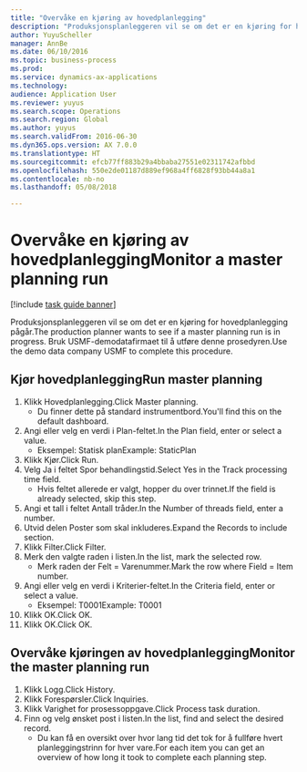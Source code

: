 ```yaml
--- 
title: "Overvåke en kjøring av hovedplanlegging"
description: "Produksjonsplanleggeren vil se om det er en kjøring for hovedplanlegging pågår."
author: YuyuScheller
manager: AnnBe
ms.date: 06/10/2016
ms.topic: business-process
ms.prod: 
ms.service: dynamics-ax-applications
ms.technology: 
audience: Application User
ms.reviewer: yuyus
ms.search.scope: Operations
ms.search.region: Global
ms.author: yuyus
ms.search.validFrom: 2016-06-30
ms.dyn365.ops.version: AX 7.0.0
ms.translationtype: HT
ms.sourcegitcommit: efcb77ff883b29a4bbaba27551e02311742afbbd
ms.openlocfilehash: 550e2de01187d889ef968a4ff6828f93bb44a8a1
ms.contentlocale: nb-no
ms.lasthandoff: 05/08/2018

---
```

# <a name="monitor-a-master-planning-run"></a><span data-ttu-id="82d5b-103">Overvåke en kjøring av hovedplanlegging</span><span class="sxs-lookup"><span data-stu-id="82d5b-103">Monitor a master planning run</span></span>

[!include [task guide banner](../../includes/task-guide-banner.md)]

<span data-ttu-id="82d5b-104">Produksjonsplanleggeren vil se om det er en kjøring for hovedplanlegging pågår.</span><span class="sxs-lookup"><span data-stu-id="82d5b-104">The production planner wants to see if a master planning run is in progress.</span></span> <span data-ttu-id="82d5b-105">Bruk USMF-demodatafirmaet til å utføre denne prosedyren.</span><span class="sxs-lookup"><span data-stu-id="82d5b-105">Use the demo data company USMF to complete this procedure.</span></span>


## <a name="run-master-planning"></a><span data-ttu-id="82d5b-106">Kjør hovedplanlegging</span><span class="sxs-lookup"><span data-stu-id="82d5b-106">Run master planning</span></span>
1. <span data-ttu-id="82d5b-107">Klikk Hovedplanlegging.</span><span class="sxs-lookup"><span data-stu-id="82d5b-107">Click Master planning.</span></span>
    * <span data-ttu-id="82d5b-108">Du finner dette på standard instrumentbord.</span><span class="sxs-lookup"><span data-stu-id="82d5b-108">You'll find this on the default dashboard.</span></span>  
2. <span data-ttu-id="82d5b-109">Angi eller velg en verdi i Plan-feltet.</span><span class="sxs-lookup"><span data-stu-id="82d5b-109">In the Plan field, enter or select a value.</span></span>
    * <span data-ttu-id="82d5b-110">Eksempel: Statisk plan</span><span class="sxs-lookup"><span data-stu-id="82d5b-110">Example: StaticPlan</span></span>  
3. <span data-ttu-id="82d5b-111">Klikk Kjør.</span><span class="sxs-lookup"><span data-stu-id="82d5b-111">Click Run.</span></span>
4. <span data-ttu-id="82d5b-112">Velg Ja i feltet Spor behandlingstid.</span><span class="sxs-lookup"><span data-stu-id="82d5b-112">Select Yes in the Track processing time field.</span></span>
    * <span data-ttu-id="82d5b-113">Hvis feltet allerede er valgt, hopper du over trinnet.</span><span class="sxs-lookup"><span data-stu-id="82d5b-113">If the field is already selected, skip this step.</span></span>  
5. <span data-ttu-id="82d5b-114">Angi et tall i feltet Antall tråder.</span><span class="sxs-lookup"><span data-stu-id="82d5b-114">In the Number of threads field, enter a number.</span></span>
6. <span data-ttu-id="82d5b-115">Utvid delen Poster som skal inkluderes.</span><span class="sxs-lookup"><span data-stu-id="82d5b-115">Expand the Records to include section.</span></span>
7. <span data-ttu-id="82d5b-116">Klikk Filter.</span><span class="sxs-lookup"><span data-stu-id="82d5b-116">Click Filter.</span></span>
8. <span data-ttu-id="82d5b-117">Merk den valgte raden i listen.</span><span class="sxs-lookup"><span data-stu-id="82d5b-117">In the list, mark the selected row.</span></span>
    * <span data-ttu-id="82d5b-118">Merk raden der Felt = Varenummer.</span><span class="sxs-lookup"><span data-stu-id="82d5b-118">Mark the row where Field = Item number.</span></span>  
9. <span data-ttu-id="82d5b-119">Angi eller velg en verdi i Kriterier-feltet.</span><span class="sxs-lookup"><span data-stu-id="82d5b-119">In the Criteria field, enter or select a value.</span></span>
    * <span data-ttu-id="82d5b-120">Eksempel: T0001</span><span class="sxs-lookup"><span data-stu-id="82d5b-120">Example: T0001</span></span>  
10. <span data-ttu-id="82d5b-121">Klikk OK.</span><span class="sxs-lookup"><span data-stu-id="82d5b-121">Click OK.</span></span>
11. <span data-ttu-id="82d5b-122">Klikk OK.</span><span class="sxs-lookup"><span data-stu-id="82d5b-122">Click OK.</span></span>

## <a name="monitor-the-master-planning-run"></a><span data-ttu-id="82d5b-123">Overvåke kjøringen av hovedplanlegging</span><span class="sxs-lookup"><span data-stu-id="82d5b-123">Monitor the master planning run</span></span>
1. <span data-ttu-id="82d5b-124">Klikk Logg.</span><span class="sxs-lookup"><span data-stu-id="82d5b-124">Click History.</span></span>
2. <span data-ttu-id="82d5b-125">Klikk Forespørsler.</span><span class="sxs-lookup"><span data-stu-id="82d5b-125">Click Inquiries.</span></span>
3. <span data-ttu-id="82d5b-126">Klikk Varighet for prosessoppgave.</span><span class="sxs-lookup"><span data-stu-id="82d5b-126">Click Process task duration.</span></span>
4. <span data-ttu-id="82d5b-127">Finn og velg ønsket post i listen.</span><span class="sxs-lookup"><span data-stu-id="82d5b-127">In the list, find and select the desired record.</span></span>
    * <span data-ttu-id="82d5b-128">Du kan få en oversikt over hvor lang tid det tok for å fullføre hvert planleggingstrinn for hver vare.</span><span class="sxs-lookup"><span data-stu-id="82d5b-128">For each item you can get an overview of how long it took to complete each planning step.</span></span>  


